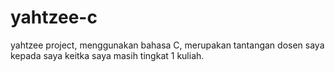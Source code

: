 # yahtzee-c
yahtzee project, menggunakan bahasa C, merupakan tantangan dosen saya kepada saya keitka saya masih tingkat 1 kuliah.
